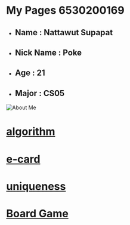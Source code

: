 # My Pages 6530200169
- ## Name : Nattawut Supapat
- ## Nick Name : Poke
- ## Age : 21
- ## Major : CS05

![About Me](MyIMG/ME.jpg)

# [algorithm](algorithm.md)

# [e-card](e-card.md)

# [uniqueness](uniqueness.md)

# [Board Game](board-game.md)
